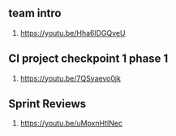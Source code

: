 ## team intro
1. https://youtu.be/Hha6lDGQveU

## CI project checkpoint 1 phase 1
1. https://youtu.be/7QSyaevo0jk

## Sprint Reviews
1. https://youtu.be/uMpxnHtlNec
